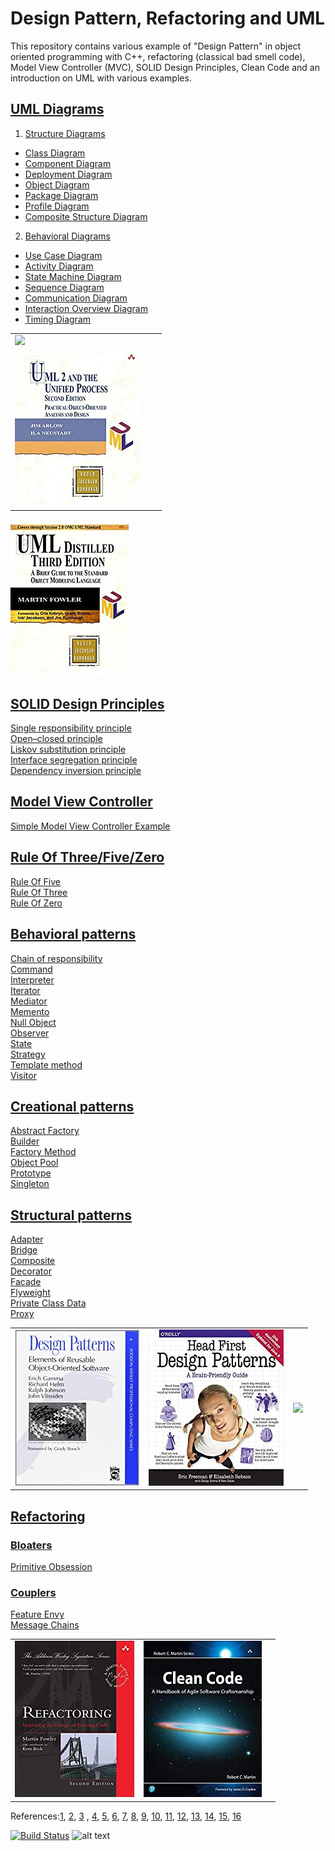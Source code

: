 # Design Pattern, Refactoring and UML
This repository contains various example of "Design Pattern" in object oriented programming with C++, refactoring (classical bad smell code), Model View Controller (MVC), SOLID Design Principles, Clean Code and an introduction on UML with various examples.

## [UML Diagrams](UML/)  
1) [Structure Diagrams](UML/StructureDiagrams/)
  - [Class Diagram](UML/StructureDiagrams/ClassDiagram)
  - [Component Diagram](UML/StructureDiagrams/ComponentDiagram/)
  - [Deployment Diagram](UML/StructureDiagrams/DeploymentDiagram)
  - [Object Diagram](UML/StructureDiagrams/ObjectDiagram)
  - [Package Diagram](UML/StructureDiagrams/PackageDiagram)
  - [Profile Diagram](UML/StructureDiagrams/ProfileDiagram)
  - [Composite Structure Diagram](UML/StructureDiagrams/CompositeStructureDiagram)
2) [Behavioral Diagrams](UML/BehavioralDiagrams/)
  - [Use Case Diagram](UML/BehavioralDiagrams/SequenceDiagram)
  - [Activity Diagram](UML/BehavioralDiagrams/ActivityDiagram)
  - [State Machine Diagram](UML/BehavioralDiagrams/StateMachineDiagram)
  - [Sequence Diagram](UML/BehavioralDiagrams/SequenceDiagram)
  - [Communication Diagram](UML/BehavioralDiagrams/CommunicationDiagram) 
  - [Interaction Overview Diagram](UML/BehavioralDiagrams/InteractionOverviewDiagram) 
  - [Timing Diagram](UML/BehavioralDiagrams/TimingDiagram) 



|   |   |   |
|---|---|---|
|<a target="_blank"  href="https://www.amazon.com/gp/product/0596009828/ref=as_li_tl?ie=UTF8&camp=1789&creative=9325&creativeASIN=0596009828&linkCode=as2&tag=rosdev09-20&linkId=2690ec967b66a97892f0dc164b3451cb"><img border="0" src="images/Learning_UML_2.0:_A_Pragmatic_Introduction_to_UML" ></a><img src="//ir-na.amazon-adsystem.com/e/ir?t=rosdev09-20&l=am2&o=1&a=0596009828" width="1" height="1" border="0" alt="" style="border:none !important; margin:0px !important;" />|
<a target="_blank"  href="https://www.amazon.com/gp/product/0321321278/ref=as_li_tl?ie=UTF8&camp=1789&creative=9325&creativeASIN=0321321278&linkCode=as2&tag=rosdev09-20&linkId=daa19c0aab2d0a02aa6877635026ccc3"><img border="0" src="images/UML_2_and_the_Unified_Process:_Practical_Object-Oriented_Analysis_and_Design_(2nd_Edition).jpg" ></a><img src="//ir-na.amazon-adsystem.com/e/ir?t=rosdev09-20&l=am2&o=1&a=0321321278" width="1" height="1" border="0" alt="" style="border:none !important; margin:0px !important;" />|
<a target="_blank"  href="https://www.amazon.com/gp/product/0321193687/ref=as_li_tl?ie=UTF8&camp=1789&creative=9325&creativeASIN=0321193687&linkCode=as2&tag=rosdev09-20&linkId=657a0bf853a4191b25a2d6a8d8c44d95"><img border="0" src="images/UML_Distilled:_A_Brief_Guide_to_the_Standard_Object_Modeling_Language.jpg" ></a><img src="//ir-na.amazon-adsystem.com/e/ir?t=rosdev09-20&l=am2&o=1&a=0321193687" width="1" height="1" border="0" alt="" style="border:none !important; margin:0px !important;" />


## [SOLID Design Principles](SOLID)  

[Single responsibility principle](SOLID/SingleResponsibilityPrinciple)  
[Open–closed principle](SOLID/OpenClosedPrinciple)  
[Liskov substitution principle](SOLID/LiskovSubstitutionPrinciple)  
[Interface segregation principle](SOLID/InterfaceSegregationPrinciple)  
[Dependency inversion principle](SOLID/DependencyInjection)  


## [Model View Controller](ModelViewController)  
[Simple Model View Controller Example](ModelViewController/student_model_view_controller.cpp)

## [Rule Of Three/Five/Zero](RuleOfThreeFiveZero)
[Rule Of Five](RuleOfThreeFiveZero/rule_of_five.cpp)  
[Rule Of Three](RuleOfThreeFiveZero/rule_of_three.cpp)  
[Rule Of Zero](RuleOfThreeFiveZero/rule_of_zero.cpp)  


## [Behavioral patterns](src/Behavioral)  

[Chain of responsibility](src/Behavioral/ChainOfResponsibility)  
[Command](src/Behavioral/Command)  
[Interpreter](#)  
[Iterator](src/Behavioral/Iterator)  
[Mediator](src/Behavioral/Mediator)  
[Memento](src/Behavioral/Memento)  
[Null Object](src/Behavioral/NullObject)  
[Observer](src/Behavioral/Observer)  
[State](src/Behavioral/State)  
[Strategy](src/Behavioral/Strategy)  
[Template method](src/Behavioral/TemplateMethod)  
[Visitor](src/Behavioral/Visitor)  

## [Creational patterns](src/Creational/)

[Abstract Factory](src/Creational/AbstractFactoryMethod)  
[Builder](#)  
[Factory Method](src/Creational/FactoryMethod)  
[Object Pool](#)  
[Prototype](#)  
[Singleton](src/Creational/Singleton)  


## [Structural patterns](src/Structural)  
[Adapter](src/Structural/Adapter)  
[Bridge](src/Structural/Bridge)  
[Composite](#)  
[Decorator](src/Structural/Decorator)  
[Facade](src/Structural/Facade)  
[Flyweight](src/Structural/Flyweight)  
[Private Class Data](#)  
[Proxy](src/Structural/Proxy)  




|   |   |   |
|---|---|---|
|<a target="_blank"  href="https://www.amazon.com/gp/product/0201633612/ref=as_li_tl?ie=UTF8&camp=1789&creative=9325&creativeASIN=0201633612&linkCode=as2&tag=rosdev09-20&linkId=175fc3c33d5c7f359af5401c1250f192"><img border="0" src="images/Design_Patterns._Elements_of_Reusable_Object-Oriented_Software.jpg" ></a><img src="//ir-na.amazon-adsystem.com/e/ir?t=rosdev09-20&l=am2&o=1&a=0201633612" width="1" height="1" border="0" alt="" style="border:none !important; margin:0px !important;" />|<a target="_blank"  href="https://www.amazon.com/gp/product/0596007124/ref=as_li_tl?ie=UTF8&camp=1789&creative=9325&creativeASIN=0596007124&linkCode=as2&tag=rosdev09-20&linkId=76b4256e75432f557909a43e0a9de1a2"><img border="0" src="images/Head_First_Design_Patterns_(A_Brain_Friendly_Guide).jpg" ></a><img src="//ir-na.amazon-adsystem.com/e/ir?t=rosdev09-20&l=am2&o=1&a=0596007124" width="1" height="1" border="0" alt="" style="border:none !important; margin:0px !important;" />|<a target="_blank"  href="https://www.amazon.com/gp/product/1484236025/ref=as_li_tl?ie=UTF8&camp=1789&creative=9325&creativeASIN=1484236025&linkCode=as2&tag=rosdev09-20&linkId=974576fff321c67154d6bc7299956ef0"><img border="0" src="//ws-na.amazon-adsystem.com/widgets/q?_encoding=UTF8&MarketPlace=US&ASIN=1484236025&ServiceVersion=20070822&ID=AsinImage&WS=1&Format=_SL250_&tag=rosdev09-20" ></a><img src="//ir-na.amazon-adsystem.com/e/ir?t=rosdev09-20&l=am2&o=1&a=1484236025" width="1" height="1" border="0" alt="" style="border:none !important; margin:0px !important;" />|











## [Refactoring](Refactoring/)
### [Bloaters](Refactoring/Bloaters)  
[Primitive Obsession](Refactoring/Bloaters/Primitive_Obsession/primitive_obsession.cpp)
### [Couplers](Refactoring/Couplers)  
[Feature Envy](Refactoring/Couplers/Feature_Envy/feature_envy.cpp)  
[Message Chains](Refactoring/Couplers/Message_Chains/message_chains.cpp)  

|   |   |   |
|---|---|---|
|<a target="_blank"  href="https://www.amazon.com/gp/product/0132350882/ref=as_li_tl?ie=UTF8&camp=1789&creative=9325&creativeASIN=0132350882&linkCode=as2&tag=rosdev09-20&linkId=949bad73dc39e53caf1caf849ad0f565"><img border="0" src="images/Refactoring_Improving_the_Design_of_Existing_Code_Martin_Fowler.jpg" ></a><img src="//ir-na.amazon-adsystem.com/e/ir?t=rosdev09-20&l=am2&o=1&a=0132350882" width="1" height="1" border="0" alt="" style="border:none !important; margin:0px !important;" />|<a target="_blank"  href="https://www.amazon.com/gp/product/B07XGR7QQD/ref=as_li_tl?ie=UTF8&camp=1789&creative=9325&creativeASIN=B07XGR7QQD&linkCode=as2&tag=rosdev09-20&linkId=44172741182e66512df744aa85f17756"><img border="0" src="images/Clean_Code_A_Handbook_of_Agile_Software_Craftsmanship_Robert_C._Martin.jpg" ></a><img src="//ir-na.amazon-adsystem.com/e/ir?t=rosdev09-20&l=am2&o=1&a=B07XGR7QQD" width="1" height="1" border="0" alt="" style="border:none !important; margin:0px !important;" />|   |



References:[1](https://www.amazon.de/Patterns-Elements-Reusable-Object-Oriented-Software/dp/0201633612/ref=asc_df_0201633612/), 
	[2](https://www.amazon.de/First-Design-Patterns-Brain-Friendly/dp/0596007124/ref=asc_df_0596007124/), 
	[3](https://en.wikibooks.org/wiki/C%2B%2B_Programming/Code/Design_Patterns) , 
	[4](https://sourcemaking.com/design_patterns/), 
	[5](https://cpppatterns.com/), 
	[6](https://www.youtube.com/playlist?list=PLrhzvIcii6GNjpARdnO4ueTUAVR9eMBpc),
	[7](https://www.bogotobogo.com/DesignPatterns/),
	[8](https://www.growingwiththeweb.com/p/explore.html?t=Design%20pattern),
	[9](https://www.tutorialspoint.com/design_pattern/),
	[10](http://simpletechtalks.com/tag/design-patterns/),
	[11](https://refactoring.guru/refactoring),
	[12](https://sourcemaking.com/refactoring),
	[13](https://www.visual-paradigm.com/guide/uml-unified-modeling-language/),
	[14](http://www.plantuml.com/plantuml/uml/),
	[15](https://www.amazon.de/-/en/Martin-Fowler/dp/0134757599/),
	[16](https://www.amazon.de/-/en/Robert-Martin/dp/0132350882/)

[![Build Status](https://travis-ci.org/behnamasadi/design_pattern.svg?branch=master)](https://travis-ci.org/behnamasadi/design_pattern)
![alt text](https://img.shields.io/badge/license-BSD-blue.svg)


